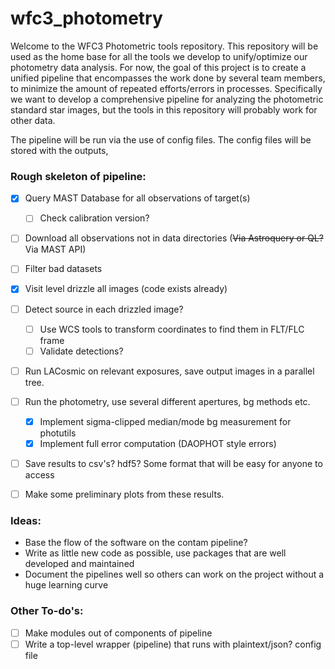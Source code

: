 # wfc3_photometry

Welcome to the WFC3 Photometric tools repository.  This repository will be used as the home base for all the tools we develop to unify/optimize our photometry data analysis.  For now, the goal of this project is to create a unified pipeline that encompasses the work done by several team members, to minimize the amount of repeated efforts/errors in processes.  Specifically we want to develop a comprehensive pipeline for analyzing the photometric standard star images, but the tools in this repository will probably work for other data.

The pipeline will be run via the use of config files.  The config files will be stored with the outputs,

### Rough skeleton of pipeline:
- [x] Query MAST Database for all observations of target(s)
    - [ ] Check calibration version?
- [ ] Download all observations not in data directories (~~Via Astroquery or QL?~~ Via MAST API)
- [ ] Filter bad datasets
- [x] Visit level drizzle all images (code exists already)
- [ ] Detect source in each drizzled image?
    - [ ] Use WCS tools to transform coordinates to find them in FLT/FLC frame
    - [ ] Validate detections?
- [ ] Run LACosmic on relevant exposures, save output images in a parallel tree.
- [ ] Run the photometry, use several different apertures, bg methods etc.
    - [x] Implement sigma-clipped median/mode bg measurement for photutils
    - [x] Implement full error computation (DAOPHOT style errors)
- [ ] Save results to csv's?  hdf5?  Some format that will be easy for anyone to access
- [ ] Make some preliminary plots from these results.


### Ideas:
* Base the flow of the software on the contam pipeline?
* Write as little new code as possible, use packages that are well developed and maintained
* Document the pipelines well so others can work on the project without a huge learning curve

### Other To-do's:
- [ ] Make modules out of components of pipeline
- [ ] Write a top-level wrapper (pipeline) that runs with plaintext/json? config file
